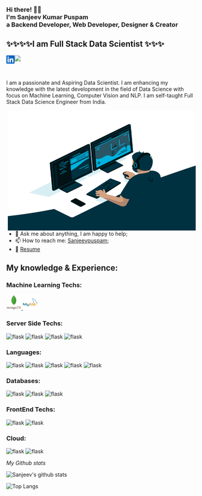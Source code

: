   <!-- Hi there! Feel free to make this your own but don't use my data. Attributions are welcomed --> 
<h3>Hi there! 👋🤓<br>I'm Sanjeev Kumar Puspam <br>a Backend Developer,  Web Developer, Designer & Creator</h3>
  <h2>✨✨✨✨I am Full Stack Data Scientist ✨✨✨</h2>
<a href="https://www.linkedin.com/in/sanjeevpuspam">
  <img align="left" alt="Sanjeev's LinkedIN" width="22px" src="https://github.com/sanjeevpuspam/sanjeevpuspam/blob/main/img/md/linkedin.svg" />
</a>

![](https://visitor-badge.glitch.me/badge?page_id=sanjeevpuspam)

<br />

I am a passionate and Aspiring Data Scientist. I am enhancing my knowledge with the latest development in the field of Data Science with focus on Machine Learning, Computer Vision and NLP. I am self-taught Full Stack Data Science Engineer from India. 

  <img align="right" alt="GIF" src="https://github.com/sanjeevpuspam/sanjeevpuspam/blob/main/img/md/code.gif?raw=true" width="500" height="320" />
  
- 💬 Ask me about anything, I am happy to help;
- 📫 How to reach me: [Sanjeevpuspam](https://www.linkedin.com/in/sanjeevpuspam);
- 📝 [Resume](https://sanjeevpuspam.github.io/portfolio/pdf/resume.pdf)

<h2 align="left">My knowledge & Experience:</h2>
<h3 align="left">Machine Learning Techs:</h3>
<p align="left">
<a href="https://www.mongodb.com/" target="_blank"> <img src="https://raw.githubusercontent.com/devicons/devicon/master/icons/mongodb/mongodb-original-wordmark.svg" alt="mongodb" width="40" height="40"/> </a>
<a href="https://www.mysql.com/" target="_blank"> <img src="https://raw.githubusercontent.com/devicons/devicon/master/icons/mysql/mysql-original-wordmark.svg" alt="mysql" width="40" height="40"/> </a>
 
</p>

<h3 align="left">Server Side Techs:</h3>
<p align="left">
<img src="https://img.shields.io/badge/Node.js-339933?style=for-the-badge&logo=nodedotjs&logoColor=white" alt="flask" width="80" height="40"/>
 <img src="https://img.shields.io/badge/PHP-8892bf?style=for-the-badge&logo=php&logoColor=222530" alt="flask" width="80" height="40"/>
 <img src="https://img.shields.io/badge/WORDPRESS-0073aa?style=for-the-badge&logo=wordpress&logoColor=white" alt="flask" width="80" height="40"/>
 <img src="https://img.shields.io/badge/LARAVEL-ffffff?style=for-the-badge&logo=laravel&logoColor=ff2d20" alt="flask" width="80" height="40"/>
</p>


<h3 align="left">Languages:</h3>
<p align="left">
<img src="https://img.shields.io/badge/JavaScript-323330?style=for-the-badge&logo=javascript&logoColor=F7DF1E" alt="flask" width="80" height="40"/>
<img src="https://img.shields.io/badge/JQUERY-0769ad?style=for-the-badge&logo=jquery&logoColor=white" alt="flask" width="80" height="40"/>
<img src="https://img.shields.io/badge/CSS3-264de4?style=for-the-badge&logo=css3&logoColor=white" alt="flask" width="80" height="40"/>
<img src="https://img.shields.io/badge/SCSS-d47ba8?style=for-the-badge&logo=sass&logoColor=white" alt="flask" width="80" height="40"/>
<img src="https://img.shields.io/badge/HTML5-E34F26?style=for-the-badge&logo=html5&logoColor=white" alt="flask" width="80" height="40"/>
</p>
<h3 align="left">Databases:</h3>
<p align="left">
<img src="https://img.shields.io/badge/MongoDB-4EA94B?style=for-the-badge&logo=mongodb&logoColor=white" alt="flask" width="80" height="40"/>
<img src="https://img.shields.io/badge/MySQL-00000F?style=for-the-badge&logo=mysql&logoColor=white" alt="flask" width="80" height="40"/>
<img src="https://img.shields.io/badge/PostgreSQL-316192?style=for-the-badge&logo=postgresql&logoColor=white" alt="flask" width="80" height="40"/>
</p>
<h3 align="left">FrontEnd Techs:</h3>
<p align="left">
<img src="https://img.shields.io/badge/React-20232A?style=for-the-badge&logo=react&logoColor=61DAFB" alt="flask" width="80" height="40"/>
<img src="https://img.shields.io/badge/GraphQl-E10098?style=for-the-badge&logo=graphql&logoColor=white" alt="flask" width="80" height="40"/>
</p>
<h3 align="left">Cloud:</h3>
<p align="left">
<img src="https://img.shields.io/badge/Amazon AWS-FF9900?style=for-the-badge&logo=amazonaws&logoColor=white" alt="flask" width="80" height="40"/>
<img src="https://img.shields.io/badge/GitHub_Actions-2088FF?style=for-the-badge&logo=github-actions&logoColor=white" alt="flask" width="80" height="40"/>
</p>

*My Github stats*

![Sanjeev's github stats](https://github-readme-stats.vercel.app/api?username=SanjeevPuspam&show_icons=true&theme=radical)


![Top Langs](https://github-readme-stats.vercel.app/api/top-langs/?username=SanjeevPuspam&layout=compact&show_icons=true&theme=radical)
